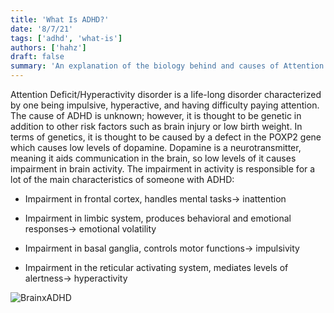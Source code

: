 ```yaml
---
title: 'What Is ADHD?'
date: '8/7/21'
tags: ['adhd', 'what-is']
authors: ['hahz']
draft: false
summary: 'An explanation of the biology behind and causes of Attention Deficit/Hyperactivity Disorder'
---
```

Attention Deficit/Hyperactivity disorder is a life-long disorder characterized by one being impulsive, hyperactive, and having difficulty paying attention. The cause of ADHD is unknown; however, it is thought to be genetic in addition to other risk factors such as brain injury or low birth weight. In terms of genetics, it is thought to be caused by a defect in the POXP2 gene which causes low levels of dopamine. Dopamine is a neurotransmitter, meaning it aids communication in the brain, so low levels of it causes impairment in brain activity. The impairment in activity is responsible for a lot of the main characteristics of someone with ADHD:
-   Impairment in frontal cortex, handles mental tasks→ inattention
    
-   Impairment in limbic system, produces behavioral and emotional responses→ emotional volatility
    
-   Impairment in basal ganglia, controls motor functions→ impulsivity
    
-   Impairment in the reticular activating system, mediates levels of alertness→ hyperactivity


![BrainxADHD](https://adhdclinic.com.au/wp-content/uploads/2018/12/What-is-ADHD.jpg)
